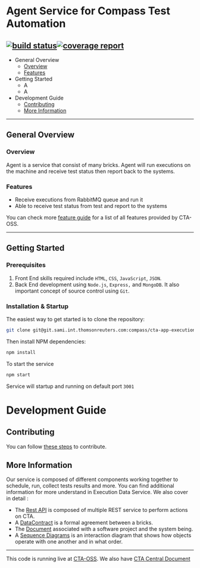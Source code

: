 # Agent Service for Compass Test Automation

[![build status](https://git.sami.int.thomsonreuters.com/compass/cta-app-agent/badges/master/build.svg)](https://git.sami.int.thomsonreuters.com/compass/cta-app-agent/commits/master)[![coverage report](https://git.sami.int.thomsonreuters.com/compass/cta-app-agent/badges/master/coverage.svg)](https://git.sami.int.thomsonreuters.com/compass/cta-app-agent/commits/master)
------
* General Overview
  * [Overview](#overview)
  * [Features](#features)
* Getting Started
  * A
  * A
* Development Guide
  * [Contributing](#contributing)
  * [More Information](#more-information)

------

## General Overview
### Overview
Agent is a service that consist of many bricks. Agent will run executions on the machine and receive test status then report back to the systems.
### Features
* Receive executions from RabbitMQ queue and run it
* Able to receive test status from test and report to the systems

You can check more [feature guide](https://git.sami.int.thomsonreuters.com/compass/cta/blob/master/features.md) for a list of all features provided by CTA-OSS.

------

## Getting Started
### Prerequisites
 1. Front End skills required include `HTML`, `CSS`, `JavaScript`, `JSON`. 
 2. Back End development using `Node.js`, `Express,` and `MongoDB`. It also important concept of source control using `Git`.

### Installation & Startup
The easiest way to get started is to clone the repository:
```bash
git clone git@git.sami.int.thomsonreuters.com:compass/cta-app-executiondataservice.git
```
Then install NPM dependencies:
```bash
npm install
```
To start the service
```bash
npm start
```
Service will startup and running on default port `3001`


# Development Guide

## Contributing
You can follow [these steps](https://git.sami.int.thomsonreuters.com/compass/cta/blob/master/contributing.md) to contribute.

## More Information
Our service is composed of different components working together to schedule, run, collect tests results and more. You can find additional information for more understand in Execution Data Service.
We also cover in detail :
* The [Rest API](https://git.sami.int.thomsonreuters.com/compass/cta-app-agent/wikis/restapi) is composed of multiple REST service to perform actions on CTA.
* A [DataContract](https://git.sami.int.thomsonreuters.com/compass/cta-app-agent/wikis/datacontract) is a formal agreement between a bricks.
* The [Document](https://git.sami.int.thomsonreuters.com/compass/cta-app-agent/wikis/document) associated with a software project and the system being.
* A [Sequence Diagrams](https://git.sami.int.thomsonreuters.com/compass/cta-app-agent/wikis/sequencediagram) is an interaction diagram that shows how objects operate with one another and in what order.

------

This code is running live at [CTA-OSS](https://www.). We also have [CTA Central Document](https://git.sami.int.thomsonreuters.com/compass/cta)
